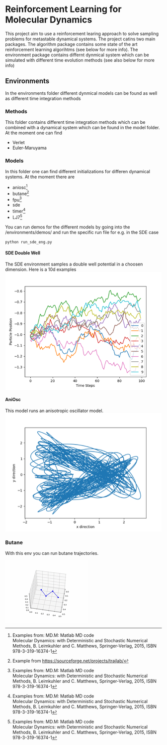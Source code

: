# Reinforcement Learning for Molecular Dynamics
This project aim to use a reinforcement learing approach to solve sampling problems for metastable dynamical systems. The project catins two main packages. The algorithm package contains some state of the art reinforcement learning algorihtms (see below for more info). The environment package contains differnt dynmical system which can be simulated with different time evolution methods (see also below for more info)


## Environments
In the environments folder different dynmical models can be found as well as different time integration methods

### Methods
This folder contains different time integration methods which can be combined with a dynamical system which can be found in the model folder.
At the moment one can find

- Verlet
- Euler-Maruyama

### Models
In this folder one can find different initializations for differen dynamical systems. At the moment there are

- aniosc[^1]
- butane[^2]
- fpu[^1]
- sde
- timer[^1]
- LJ7[^1]

You can run demos for the different models by going into the /environments/demos/ and run the specific run file for e.g. in the SDE case
```
python run_sde_eng.py
```

#### SDE Double Well
The SDE environment samples a double well potential in a choosen dimension. Here is a 10d examples
![SDE in 10 dimension](/src/pymolecules/demos//pics/sde10.png) 


#### AniOsc
This model runs an anisotropic oscillator model. 
![10000 Time Steps of AniOsc](/src/pymolecules/demos/pics/aniosc_demo_10000.png) 

### Butane
With this env you can run butane trajectories.

![Small butane trajectory](/src/pymolecules/demos/pics/butane.gif ) 

[^1]: Examples from: 
	MD.M: Matlab MD code  
 	Molecular Dynamics: with Deterministic and Stochastic Numerical Methods,
 	B. Leimkuhler and C. Matthews,
 	Springer-Verlag, 2015, ISBN 978-3-319-16374-1
[^2]: Example from 
	https://sourceforge.net/projects/trajlab/
